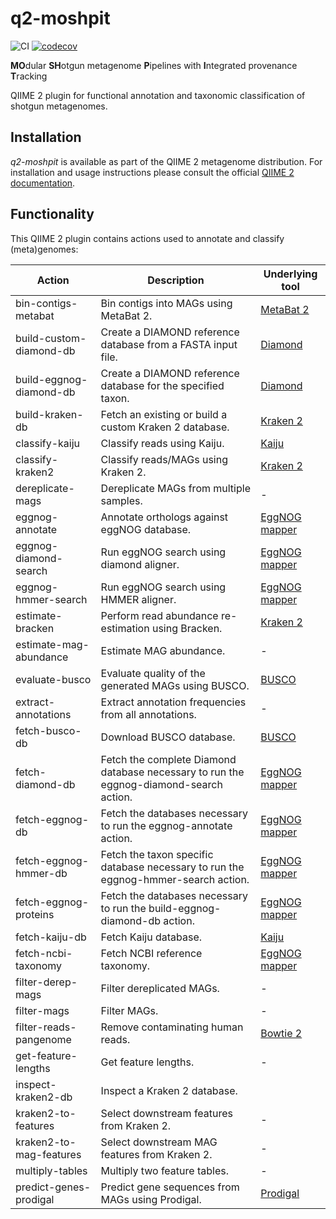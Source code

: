 # q2-moshpit
![CI](https://github.com/bokulich-lab/q2-moshpit/actions/workflows/ci.yaml/badge.svg)
[![codecov](https://codecov.io/gh/bokulich-lab/q2-moshpit/graph/badge.svg?token=PSCAYJUP01)](https://codecov.io/gh/bokulich-lab/q2-moshpit)

**MO**dular **SH**otgun metagenome **P**ipelines with **I**ntegrated provenance **T**racking

QIIME 2 plugin for functional annotation and taxonomic classification of shotgun metagenomes.

## Installation
_q2-moshpit_ is available as part of the QIIME 2 metagenome distribution. For installation and usage instructions please consult the official [QIIME 2 documentation](https://www.docs.qiime2.org). 

## Functionality
This QIIME 2 plugin contains actions used to annotate and classify (meta)genomes:

| Action               | Description                                                | Underlying tool                                                    |
|----------------------|------------------------------------------------------------|--------------------------------------------------------------------|
| bin-contigs-metabat  | Bin contigs into MAGs using MetaBat 2.                     | [MetaBat 2](https://bitbucket.org/berkeleylab/metabat/src/master/) |
| build-custom-diamond-db | Create a DIAMOND reference database from a FASTA input file. | [Diamond](https://github.com/bbuchfink/diamond) |
| build-eggnog-diamond-db | Create a DIAMOND reference database for the specified taxon. | [Diamond](https://github.com/bbuchfink/diamond) |
| build-kraken-db      | Fetch an existing or build a custom Kraken 2 database.     | [Kraken 2](https://ccb.jhu.edu/software/kraken2/)                  |
| classify-kaiju | Classify reads using Kaiju. | [Kaiju](https://bioinformatics-centre.github.io/kaiju/) |
| classify-kraken2      | Classify reads/MAGs using Kraken 2.                        | [Kraken 2](https://ccb.jhu.edu/software/kraken2/)                  |
| dereplicate-mags | Dereplicate MAGs from multiple samples. | - |
| eggnog-annotate          | Annotate orthologs against eggNOG database. | [EggNOG mapper](https://github.com/eggnogdb/eggnog-mapper) |
| eggnog-diamond-search    | Run eggNOG search using diamond aligner. | [EggNOG mapper](https://github.com/eggnogdb/eggnog-mapper) |
| eggnog-hmmer-search      | Run eggNOG search using HMMER aligner. | [EggNOG mapper](https://github.com/eggnogdb/eggnog-mapper) |
| estimate-bracken         | Perform read abundance re-estimation using Bracken. | [Kraken 2](https://ccb.jhu.edu/software/bracken/) |
| estimate-mag-abundance   | Estimate MAG abundance. | - | 
| evaluate-busco           | Evaluate quality of the generated MAGs using BUSCO. | [BUSCO](https://busco.ezlab.org) |
| extract-annotations      | Extract annotation frequencies from all annotations. | - |
| fetch-busco-db           | Download BUSCO database. | [BUSCO](https://busco.ezlab.org) |
| fetch-diamond-db         | Fetch the complete Diamond database necessary to run the eggnog-diamond-search action. | [EggNOG mapper](https://github.com/eggnogdb/eggnog-mapper) |
| fetch-eggnog-db          | Fetch the databases necessary to run the eggnog-annotate action. | [EggNOG mapper](https://github.com/eggnogdb/eggnog-mapper) |
| fetch-eggnog-hmmer-db    | Fetch the taxon specific database necessary to run the eggnog-hmmer-search action. | [EggNOG mapper](https://github.com/eggnogdb/eggnog-mapper) |
| fetch-eggnog-proteins    | Fetch the databases necessary to run the build-eggnog-diamond-db action. | [EggNOG mapper](https://github.com/eggnogdb/eggnog-mapper) |
| fetch-kaiju-db           | Fetch Kaiju database. | [Kaiju](https://bioinformatics-centre.github.io/kaiju/) |
| fetch-ncbi-taxonomy      | Fetch NCBI reference taxonomy. | [EggNOG mapper](https://github.com/eggnogdb/eggnog-mapper) |
| filter-derep-mags        | Filter dereplicated MAGs. | - |
| filter-mags              | Filter MAGs. | - |
| filter-reads-pangenome   | Remove contaminating human reads. | [Bowtie 2](https://bowtie-bio.sourceforge.net/bowtie2/index.shtml) |
| get-feature-lengths      | Get feature lengths. | - |
| inspect-kraken2-db       | Inspect a Kraken 2 database. |
| kraken2-to-features      | Select downstream features from Kraken 2. | - |
| kraken2-to-mag-features  | Select downstream MAG features from Kraken 2. | - |
| multiply-tables          | Multiply two feature tables. | - |
| predict-genes-prodigal   | Predict gene sequences from MAGs using Prodigal. | [Prodigal](https://github.com/hyattpd/Prodigal) |
